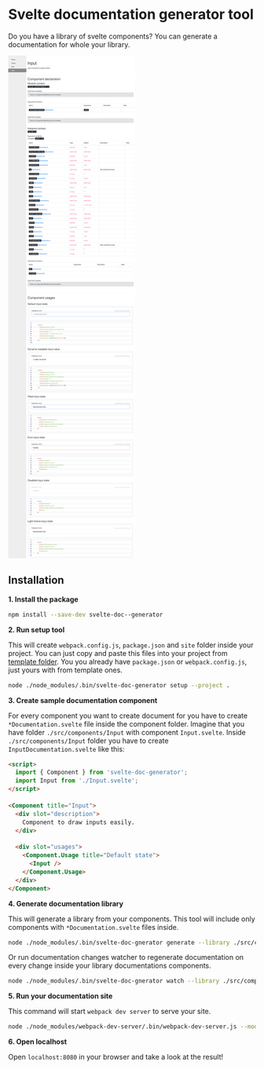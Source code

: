 # Svelte documentation generator tool
Do you have a library of svelte components?
You can generate a documentation for whole your library.

![example](./doc/example.png)

## Installation
**1. Install the package**

```bash
npm install --save-dev svelte-doc--generator
```

**2. Run setup tool**

This will create `webpack.config.js`, `package.json` and `site` folder inside your project.
You can just copy and paste this files into your project from [template folder](./template).
You you already have `package.json` or `webpack.config.js`, just yours with from template ones.
```bash
node ./node_modules/.bin/svelte-doc-generator setup --project .
```

**3. Create sample documentation component**

For every component you want to create document for you have to create `*Documentation.svelte` file inside the component folder.
Imagine that you have folder `./src/components/Input` with component `Input.svelte`.
Inside `./src/components/Input` folder you have to create `InputDocumentation.svelte` like this:

```html
<script>
  import { Component } from 'svelte-doc-generator';
  import Input from './Input.svelte';
</script>

<Component title="Input">
  <div slot="description">
    Component to draw inputs easily.
  </div>

  <div slot="usages">
    <Component.Usage title="Default state">
      <Input />
    </Component.Usage>
  </div>
</Component>
``` 

**4. Generate documentation library**

This will generate a library from your components.
This tool will include only components with `*Documentation.svelte` files inside.
```bash
node ./node_modules/.bin/svelte-doc-gnerator generate --library ./src/components --target ./site/library
```

Or run documentation changes watcher to regenerate documentation on every change inside your library documentations components.
```bash
node ./node_modules/.bin/svelte-doc-gnerator watch --library ./src/components --target ./site/library
```

**5. Run your documentation site**

This command will start `webpack dev server` to serve your site.
```bash
node ./node_modules/webpack-dev-server/.bin/webpack-dev-server.js --mode development
```

**6. Open localhost**

Open `localhost:8080` in your browser and take a look at the result!
